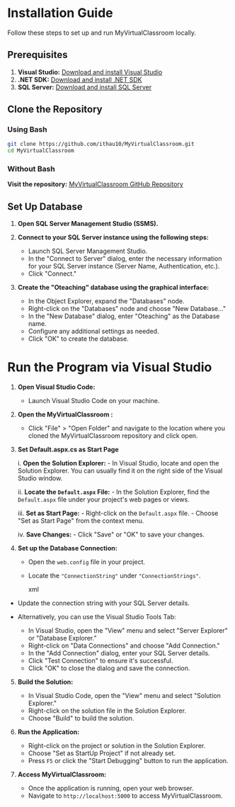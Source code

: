# Installation Guide

Follow these steps to set up and run MyVirtualClassroom locally.

## Prerequisites

1. **Visual Studio:** [Download and install Visual Studio](https://visualstudio.microsoft.com/downloads/)
2. **.NET SDK:** [Download and install .NET SDK](https://dotnet.microsoft.com/download)
3. **SQL Server:** [Download and install SQL Server](https://www.microsoft.com/en-us/sql-server/sql-server-downloads)

## Clone the Repository

### Using Bash

```bash
git clone https://github.com/ithau10/MyVirtualClassroom.git
cd MyVirtualClassroom
```

### Without Bash

**Visit the repository:** [MyVirtualClassroom GitHub Repository](https://github.com/ithau10/MyVirtualClassroom)

## Set Up Database

1. **Open SQL Server Management Studio (SSMS).**

2. **Connect to your SQL Server instance using the following steps:**
   - Launch SQL Server Management Studio.
   - In the "Connect to Server" dialog, enter the necessary information for your SQL Server instance (Server Name, Authentication, etc.).
   - Click "Connect."

3. **Create the "Oteaching" database using the graphical interface:**
   - In the Object Explorer, expand the "Databases" node.
   - Right-click on the "Databases" node and choose "New Database..."
   - In the "New Database" dialog, enter "Oteaching" as the Database name.
   - Configure any additional settings as needed.
   - Click "OK" to create the database.



# Run the Program via Visual Studio

1. **Open Visual Studio Code:**
   - Launch Visual Studio Code on your machine.

2. **Open the MyVirtualClassroom :**
   - Click "File" > "Open Folder" and navigate to the location where you cloned the MyVirtualClassroom repository and click open.

3. **Set Default.aspx.cs as Start Page**

      i. **Open the Solution Explorer:**
         - In Visual Studio, locate and open the Solution Explorer. You can usually find it on the right side of the Visual Studio window.
      
      ii. **Locate the `Default.aspx` File:**
         - In the Solution Explorer, find the `Default.aspx` file under your project's web pages or views.
      
      iii. **Set as Start Page:**
         - Right-click on the `Default.aspx` file.
         - Choose "Set as Start Page" from the context menu.
      
      iv. **Save Changes:**
         - Click "Save" or "OK" to save your changes.

4. **Set up the Database Connection:**
   - Open the `web.config` file in your project.
   - Locate the `"ConnectionString"` under `"ConnectionStrings"`.

     
     xml
     <connectionStrings>
  <add name="OTeachingConnectionString" connectionString="Data Source=DESKTOP-xcsv78;Initial Catalog=OTeaching;Integrated Security=True" providerName="System.Data.SqlClient"/>
  <add name="OTeaching" connectionString="Data Source=DESKTOP-xcsv78;Initial Catalog=OTeaching;Integrated Security=True"/>
  <add name="OTeachingConnectionString2" connectionString="Data Source=DESKTOP-xcsv78;Initial Catalog=OTeaching;Integrated Security=True" providerName="System.Data.SqlClient"/>
      </connectionStrings>
      
     

   - Update the connection string with your SQL Server details.

   - Alternatively, you can use the Visual Studio Tools Tab:
     - In Visual Studio, open the "View" menu and select "Server Explorer" or "Database Explorer."
     - Right-click on "Data Connections" and choose "Add Connection."
     - In the "Add Connection" dialog, enter your SQL Server details.
     - Click "Test Connection" to ensure it's successful.
     - Click "OK" to close the dialog and save the connection.



5. **Build the Solution:**
   - In Visual Studio Code, open the "View" menu and select "Solution Explorer."
   - Right-click on the solution file in the Solution Explorer.
   - Choose "Build" to build the solution.

6. **Run the Application:**
   - Right-click on the project or solution in the Solution Explorer.
   - Choose "Set as StartUp Project" if not already set.
   - Press `F5` or click the "Start Debugging" button to run the application.

7. **Access MyVirtualClassroom:**
   - Once the application is running, open your web browser.
   - Navigate to `http://localhost:5000` to access MyVirtualClassroom.

